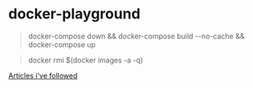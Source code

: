 # docker-playground

> docker-compose down && docker-compose build --no-cache && docker-compose up 

> docker rmi $(docker images -a -q)

[Articles i've followed](https://dev.to/softchris/series/643)